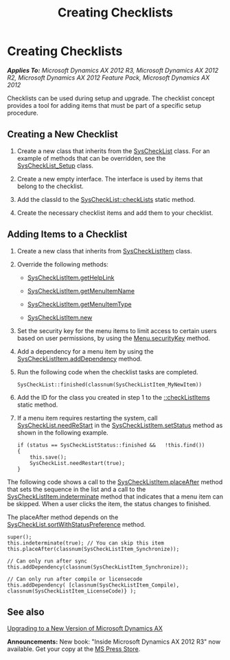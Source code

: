 ﻿---
title: Creating Checklists
TOCTitle: Creating Checklists
ms:assetid: a5c57d30-86d3-40a0-b34b-b7282c01ed5c
ms:mtpsurl: https://msdn.microsoft.com/en-us/library/Aa851059(v=AX.60)
ms:contentKeyID: 35248393
ms.date: 05/18/2015
mtps_version: v=AX.60
---

# Creating Checklists 


_**Applies To:** Microsoft Dynamics AX 2012 R3, Microsoft Dynamics AX 2012 R2, Microsoft Dynamics AX 2012 Feature Pack, Microsoft Dynamics AX 2012_

Checklists can be used during setup and upgrade. The checklist concept provides a tool for adding items that must be part of a specific setup procedure.

## Creating a New Checklist

1.  Create a new class that inherits from the [SysCheckList](https://msdn.microsoft.com/en-us/library/gg943952\(v=ax.60\)) class. For an example of methods that can be overridden, see the [SysCheckList\_Setup](https://msdn.microsoft.com/en-us/library/gg915005\(v=ax.60\)) class.

2.  Create a new empty interface. The interface is used by items that belong to the checklist.

3.  Add the classId to the [SysCheckList::checkLists](https://msdn.microsoft.com/en-us/library/gg943723\(v=ax.60\)) static method.

4.  Create the necessary checklist items and add them to your checklist.

## Adding Items to a Checklist

1.  Create a new class that inherits from [SysCheckListItem](https://msdn.microsoft.com/en-us/library/gg924127\(v=ax.60\)) class.

2.  Override the following methods:
    
      - [SysCheckListItem.getHelpLink](https://msdn.microsoft.com/en-us/library/gg944095\(v=ax.60\))
    
      - [SysCheckListItem.getMenuItemName](https://msdn.microsoft.com/en-us/library/gg924093\(v=ax.60\))
    
      - [SysCheckListItem.getMenuItemType](https://msdn.microsoft.com/en-us/library/gg924099\(v=ax.60\))
    
      - [SysCheckListItem.new](https://msdn.microsoft.com/en-us/library/gg924157\(v=ax.60\))

3.  Set the security key for the menu items to limit access to certain users based on user permissions, by using the [Menu.securityKey](https://msdn.microsoft.com/en-us/library/gg912120\(v=ax.60\)) method.

4.  Add a dependency for a menu item by using the [SysCheckListItem.addDependency](https://msdn.microsoft.com/en-us/library/gg944070\(v=ax.60\)) method.

5.  Run the following code when the checklist tasks are completed.
    
        SysCheckList::finished(classnum(SysCheckListItem_MyNewItem))

6.  Add the ID for the class you created in step 1 to the [::checkListItems](https://msdn.microsoft.com/en-us/library/gg943719\(v=ax.60\)) static method.

7.  If a menu item requires restarting the system, call [SysCheckList.needReStart](https://msdn.microsoft.com/en-us/library/gg943997\(v=ax.60\)) in the [SysCheckListItem.setStatus](https://msdn.microsoft.com/en-us/library/gg924170\(v=ax.60\)) method as shown in the following example.
    
        if (status == SysCheckListStatus::finished &&   !this.find())
        {
            this.save();
            SysCheckList.needRestart(true);
        }

The following code shows a call to the [SysCheckListItem.placeAfter](https://msdn.microsoft.com/en-us/library/gg924163\(v=ax.60\)) method that sets the sequence in the list and a call to the [SysCheckListItem.indeterminate](https://msdn.microsoft.com/en-us/library/gg924131\(v=ax.60\)) method that indicates that a menu item can be skipped. When a user clicks the item, the status changes to finished.

The placeAfter method depends on the [SysCheckList.sortWithStatusPreference](https://msdn.microsoft.com/en-us/library/gg944034\(v=ax.60\)) method.

    super();
    this.indeterminate(true); // You can skip this item
    this.placeAfter(classnum(SysCheckListItem_Synchronize));
     
    // Can only run after sync
    this.addDependency(classnum(SysCheckListItem_Synchronize));   
     
    // Can only run after compile or licensecode
    this.addDependency( [classnum(SysCheckListItem_Compile),   classnum(SysCheckListItem_LicenseCode)} ); 

## See also

[Upgrading to a New Version of Microsoft Dynamics AX](upgrading-to-a-new-version-of-microsoft-dynamics-ax.md)

  
**Announcements:** New book: "Inside Microsoft Dynamics AX 2012 R3" now available. Get your copy at the [MS Press Store](https://www.microsoftpressstore.com/store/inside-microsoft-dynamics-ax-2012-r3-9780735685109).

